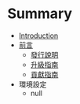 # Summary

* [Introduction](README.md)
* [前言](1.Prologue/README.md)
   * [發行說明](1.Prologue/releases.md)
   * [升級指南](1.Prologue/releases.md)
   * [貢獻指南](1.Prologue/contributions.md)
* 環境設定
   * null

